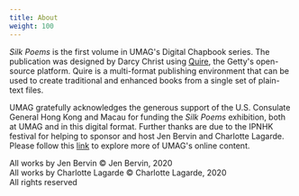 ```yaml
---
title: About
weight: 100
---
```


*Silk Poems* is the first volume in UMAG's Digital Chapbook series. The publication was designed by Darcy Christ using [Quire](https://gettypubs.github.io/quire/), the Getty's open-source platform. Quire is a multi-format publishing environment that can be used to create traditional and enhanced books from a single set of plain-text files.

UMAG gratefully acknowledges the generous support of the U.S. Consulate General Hong Kong and Macau for funding the *Silk Poems* exhibition, both at UMAG and in this digital format. Further thanks are due to the IPNHK festival for helping to sponsor and host Jen Bervin and Charlotte Lagarde. Please follow this [link](https://www.umag.hku.hk/en/) to explore more of UMAG's online content.

All works by Jen Bervin © Jen Bervin, 2020<br/>
All works by Charlotte Lagarde © Charlotte Lagarde, 2020<br/>
All rights reserved<br/>

